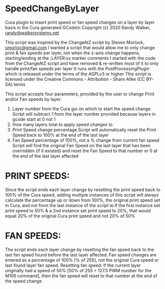 # SpeedChangeByLayer
Cura plugin to insert print speed or fan speed changes on a layer by layer basis in the Cura generated GCode\n
Copyright (c) 2020 Randy Walker, randy@walkersystems.net

This script was inspired by the ChangeAtZ script by Steven Morlock, smorloc@gmail.com
I wanted a script that would allow me to only change print & fan speeds per layer, not when the z-axis change happens, starting/ending at the ;LAYER:xx marker comments
I started with the code from the ChangeAtZ script and have removed & re-written most of it to only handle print/fan speeds per layer
It runs with the PostProcessingPlugin which is released under the terms of the AGPLv3 or higher
This script is licensed under the Creative Commons - Attribution - Share Alike (CC BY-SA) terms

This script accepts four parameters, provided by the user to change Print and/or Fan speeds by layer:
  1) Layer number from the Cura gui on which to start the speed change
     Script will subtract 1 from the layer number provided because layers in gcode start at 0 not 1
  2) How many layers total to apply speed changes to
  3) Print Speed change percentage
     Script will automatically reset the Print Speed back to 100% at the end of the last layer
  4) Fan Speed percentage of 100%, not a % change from current fan speed
     Script will find the original Fan Speed on the last layer that has been overridden (if it existed) and reset the Fan Speed to that number or 0 at the end of the last layer affected

# PRINT SPEEDS:
Since the script ends each layer change by resetting the print speed back to 100% of the Cura speed, adding multiple instances of this script
will always calculate the percentage up or down from 100%, the original print speed set in Cura, and not from the last instance of the script
ie.If the first instance set print speed to 50% & a 2nd instance set print speed to 20%, that would equal 20% of the original Cura print speed and not 20% of 50%

# FAN SPEEDS:
The script ends each layer change by resetting the fan speed back to the last fan speed found before the last layer affected.
Fan speed changes are entered as a percentage of 100% [% of 255], not the original Cura speed or last found layer fan speed.
Resetting fan speed: If the current layer originally had a speed of 50% [50% of 255 = 127.5 PWM number for the M106 command], then the fan speed will reset to that number at the end of the speed change
